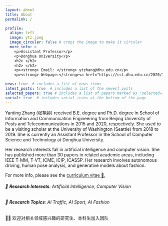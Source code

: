 ```yaml
---
layout: about
title: About
permalink: /

profile:
  align: left
  image: ytz.jpeg
  image_circular: false # crops the image to make it circular
  more_info: >
    <p>Assistant Professor</p>
    <p>Donghua University</p>
    <h2> </h2>
    <h2> </h2>
    <p><strong> Email: </strong> ytzhang@dhu.edu.cn</p>
    <p><strong> Webpage:</strong><a href="https://cst.dhu.edu.cn/2020/1201/c3131a270546/page.htm">[Web]</p>

news: true  # includes a list of news items
latest_posts: true  # includes a list of the newest posts
selected_papers: true # includes a list of papers marked as "selected={true}"
social: true  # includes social icons at the bottom of the page
---
```


Yanting Zhang (张艳婷) received B.E. degree and Ph.D. degree in School of Information and Communication Engineering from Beijing University of Posts and Telecommunications in
2015 and 2020, respectively. She used to be a visiting scholar at the University of Washington (Seattle) from 2018 to 2019. She is currently an Assistant Professor in the School of Computer Science and Technology at Donghua University. 

Her research interests fall in artificial intelligence and computer vision. She has published more than 30 papers in related academic areas, including IEEE T-MM, T-VT, ICME, ICIP, ICASSP. Her research involves autonomous driving, human pose analysis, and generative models about fashion. 

For more info, please see the <a href='https://jellyshuang.github.io/cv/'> curriculum vitae 📄.</a>


###### 🎯 **Research Interests**: Artificial Intelligence, Computer Vision


###### 🎯 **Research Topics**: AI Traffic, AI Sport, AI Fashion

<!-- • &nbsp; AI Traffic: Multi-object tracking，Multi-moving camera tracking

• &nbsp; AI Sport: Action quality assessment, Key event detection

• &nbsp; AI Fashion: Clothing generation, virtual fitting -->


<a style="text-decoration:none;" href="javascript:void(0)">🙋‍♂️ 欢迎对相关领域感兴趣的研究生、本科生加入团队</a>

<!-- <div style="color:rgb(181, 9, 172); margin-bottom: 100px;">📥 Contact me by email.</div> -->
<!-- Write your biography here. Tell the world about yourself. Link to your favorite [subreddit](http://reddit.com). You can put a picture in, too. The code is already in, just name your picture `prof_pic.jpg` and put it in the `img/` folder.

<!-- Put your address / P.O. box / other info right below your picture. You can also disable any of these elements by editing `profile` property of the YAML header of your `_pages/about.md`. Edit `_bibliography/papers.bib` and Jekyll will render your [publications page](/al-folio/publications/) automatically.

Link to your social media connections, too. This theme is set up to use [Font Awesome icons](http://fortawesome.github.io/Font-Awesome/) and [Academicons](https://jpswalsh.github.io/academicons/), like the ones below. Add your Facebook, Twitter, LinkedIn, Google Scholar, or just disable all of them. -->
